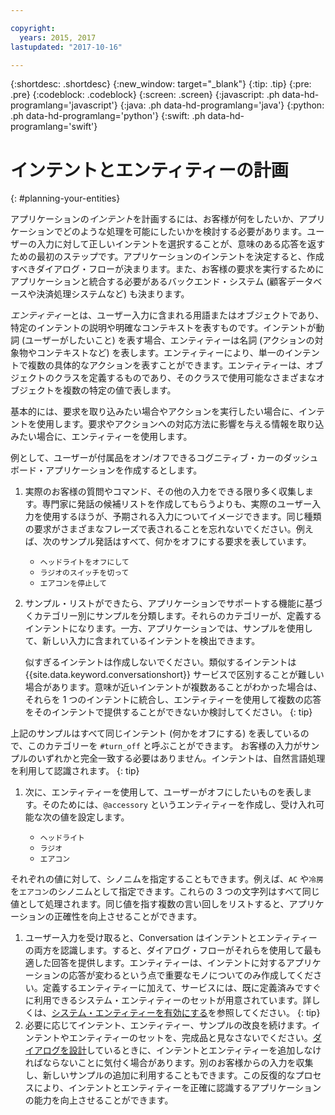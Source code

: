 ```yaml
---

copyright:
  years: 2015, 2017
lastupdated: "2017-10-16"

---
```


{:shortdesc: .shortdesc}
{:new_window: target="_blank"}
{:tip: .tip}
{:pre: .pre}
{:codeblock: .codeblock}
{:screen: .screen}
{:javascript: .ph data-hd-programlang='javascript'}
{:java: .ph data-hd-programlang='java'}
{:python: .ph data-hd-programlang='python'}
{:swift: .ph data-hd-programlang='swift'}

# インテントとエンティティーの計画
{: #planning-your-entities}

アプリケーションの*インテント*を計画するには、お客様が何をしたいか、アプリケーションでどのような処理を可能にしたいかを検討する必要があります。ユーザーの入力に対して正しいインテントを選択することが、意味のある応答を返すための最初のステップです。アプリケーションのインテントを決定すると、作成すべきダイアログ・フローが決まります。また、お客様の要求を実行するためにアプリケーションと統合する必要があるバックエンド・システム (顧客データベースや決済処理システムなど) も決まります。

*エンティティー*とは、ユーザー入力に含まれる用語またはオブジェクトであり、特定のインテントの説明や明確なコンテキストを表すものです。インテントが動詞 (ユーザーがしたいこと) を表す場合、エンティティーは名詞 (アクションの対象物やコンテキストなど) を表します。エンティティーにより、単一のインテントで複数の具体的なアクションを表すことができます。エンティティーは、オブジェクトのクラスを定義するものであり、そのクラスで使用可能なさまざまなオブジェクトを複数の特定の値で表します。

基本的には、要求を取り込みたい場合やアクションを実行したい場合に、インテントを使用します。要求やアクションへの対応方法に影響を与える情報を取り込みたい場合に、エンティティーを使用します。

例として、ユーザーが付属品をオン/オフできるコグニティブ・カーのダッシュボード・アプリケーションを作成するとします。

1.  実際のお客様の質問やコマンド、その他の入力をできる限り多く収集します。専門家に発話の候補リストを作成してもらうよりも、実際のユーザー入力を使用するほうが、予期される入力についてイメージできます。同じ種類の要求がさまざまなフレーズで表されることを忘れないでください。例えば、次のサンプル発話はすべて、何かをオフにする要求を表しています。

    - `ヘッドライトをオフにして`
    - `ラジオのスイッチを切って`
    - `エアコンを停止して`
1.  サンプル・リストができたら、アプリケーションでサポートする機能に基づくカテゴリー別にサンプルを分類します。それらのカテゴリーが、定義するインテントになります。一方、アプリケーションでは、サンプルを使用して、新しい入力に含まれているインテントを検出できます。

    似すぎるインテントは作成しないでください。類似するインテントは {{site.data.keyword.conversationshort}} サービスで区別することが難しい場合があります。意味が近いインテントが複数あることがわかった場合は、それらを 1 つのインテントに統合し、エンティティーを使用して複数の応答をそのインテントで提供することができないか検討してください。
{: tip}

上記のサンプルはすべて同じインテント (何かをオフにする) を表しているので、このカテゴリーを `#turn_off` と呼ぶことができます。
お客様の入力がサンプルのいずれかと完全一致する必要はありません。インテントは、自然言語処理を利用して認識されます。
{: tip}
1.  次に、エンティティーを使用して、ユーザーがオフにしたいものを表します。そのためには、`@accessory` というエンティティーを作成し、受け入れ可能な次の値を設定します。

    - `ヘッドライト`
    - `ラジオ`
    - `エアコン`

それぞれの値に対して、シノニムを指定することもできます。例えば、`AC` や`冷房`を`エアコン`のシノニムとして指定できます。これらの 3 つの文字列はすべて同じ値として処理されます。同じ値を指す複数の言い回しをリストすると、アプリケーションの正確性を向上させることができます。
1.  ユーザー入力を受け取ると、Conversation はインテントとエンティティーの両方を認識します。すると、ダイアログ・フローがそれらを使用して最も適した回答を提供します。エンティティーは、インテントに対するアプリケーションの応答が変わるという点で重要なモノについてのみ作成してください。定義するエンティティーに加えて、サービスには、既に定義済みですぐに利用できるシステム・エンティティーのセットが用意されています。詳しくは、[システム・エンティティーを有効にする](entities.html#enable_system_entities)を参照してください。
{: tip}
1.  必要に応じてインテント、エンティティー、サンプルの改良を続けます。インテントやエンティティーのセットを、完成品と見なさないでください。[ダイアログを設計](dialog-build.html)しているときに、インテントとエンティティーを追加しなければならないことに気付く場合があります。別のお客様からの入力を収集し、新しいサンプルの追加に利用することもできます。この反復的なプロセスにより、インテントとエンティティーを正確に認識するアプリケーションの能力を向上させることができます。
